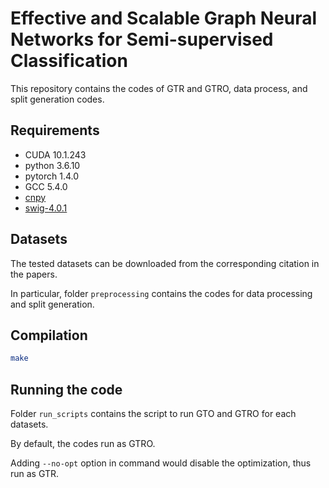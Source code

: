 # Effective and Scalable Graph Neural Networks for Semi-supervised Classification

This repository contains the codes of GTR and GTRO, data process, and split generation codes.

## Requirements
- CUDA 10.1.243
- python 3.6.10
- pytorch 1.4.0
- GCC 5.4.0
- [cnpy](https://github.com/rogersce/cnpy)
- [swig-4.0.1](https://github.com/swig/swig)

## Datasets

The tested datasets can be downloaded from the corresponding citation in the papers.

In particular, folder ``preprocessing`` contains the codes for data processing and split generation.

## Compilation
```sh
make
```
## Running the code

Folder ``run_scripts`` contains the script to run GTO and GTRO for each datasets. 

By default, the codes run as GTRO.  

Adding ``--no-opt`` option in command would disable the optimization, thus run as GTR. 

